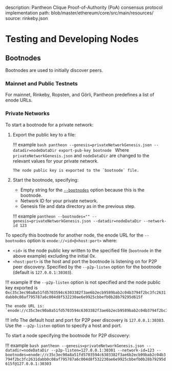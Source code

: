 description: Pantheon Clique Proof-of-Authority (PoA) consensus protocol implementation
path: blob/master/ethereum/core/src/main/resources/
source: rinkeby.json
<!--- END of page meta data -->

# Testing and Developing Nodes

## Bootnodes

Bootnodes are used to initially discover peers. 

### Mainnet and Public Testnets

For mainnet, Rinkeby, Ropsten, and Görli, Pantheon predefines a list of enode URLs.  

### Private Networks

To start a bootnode for a private network:

1.  Export the public key to a file:

    !!! example
        ```bash
        pantheon --genesis=privateNetworkGenesis.json --datadir=nodeDataDir export-pub-key bootnode
        ```
        Where `privateNetworkGenesis.json` and `nodeDataDir` are changed to the relevant values for 
        your private network. 
        
        The node public key is exported to the `bootnode` file.
    
2. Start the bootnode, specifying:

    * Empty string for the [`--bootnodes`](../Reference/Pantheon-CLI-Syntax.md#bootnodes) option because this is the bootnode. 
    * Network ID for your private network.
    * Genesis file and data directory as in the previous step. 
    
    !!! example
        ```
        pantheon --bootnodes="" --genesis=privateNetworkGenesis.json --datadir=nodeDataDir --network-id 123 
         ```
     
To specify this bootnode for another node, the enode URL for the `--bootnodes` option is `enode://<id>@<host:port>` where:

* `<id>` is the node public key written to the specified file (`bootnode` in the above example) excluding the initial 0x. 
* `<host:port>` is the host and port the bootnode is listening on for P2P peer discovery. Specified by the `--p2p-listen` option for the bootnode (default is `127.0.0.1:30303`).

!!! example
    If the `--p2p-listen` option is not specified and the node public key exported is `0xc35c3ec90a8a51fd5703594c6303382f3ae6b2ecb9589bab2c04b3794f2bc3fc2631dabb0c08af795787a6c004d8f532230ae6e9925cbbefb0b28b79295d615f`
    
    The enode URL is:
    `enode://c35c3ec90a8a51fd5703594c6303382f3ae6b2ecb9589bab2c04b3794f2bc3fc2631dabb0c08af795787a6c004d8f532230ae6e9925cbbefb0b28b79295d615f@127.0.0.1:30303` 

!!! info
    The default host and port for P2P peer discovery is `127.0.0.1:30303`. Use the `--p2p-listen` option to specify a host and port. 

To start a node specifying the bootnode for P2P discovery:

!!! example
    ```bash
    pantheon --genesis=privateNetworkGenesis.json --datadir=nodeDataDir --p2p-listen=127.0.0.1:30301 --network-id=123 --bootnodes=enode://c35c3ec90a8a51fd5703594c6303382f3ae6b2ecb99bab2c04b3794f2bc3fc2631dabb0c08af795787a6c004d8f532230ae6e9925cbbefb0b28b79295d615f@127.0.0.1:30303
    ``` 